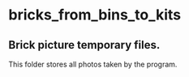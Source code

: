 # bricks_from_bins_to_kits

## Brick picture temporary files.

This folder stores all photos taken by the program.
